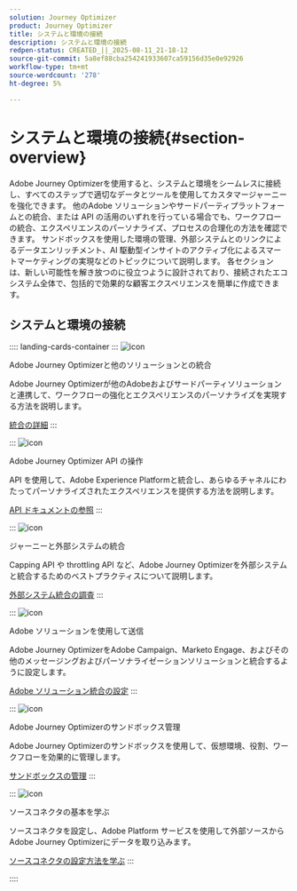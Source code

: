 ```yaml
---
solution: Journey Optimizer
product: Journey Optimizer
title: システムと環境の接続
description: システムと環境の接続
redpen-status: CREATED_||_2025-08-11_21-18-12
source-git-commit: 5a8ef88cba254241933607ca59156d35e0e92926
workflow-type: tm+mt
source-wordcount: '278'
ht-degree: 5%

---
```



# システムと環境の接続{#section-overview}

Adobe Journey Optimizerを使用すると、システムと環境をシームレスに接続し、すべてのステップで適切なデータとツールを使用してカスタマージャーニーを強化できます。 他のAdobe ソリューションやサードパーティプラットフォームとの統合、または API の活用のいずれを行っている場合でも、ワークフローの統合、エクスペリエンスのパーソナライズ、プロセスの合理化の方法を確認できます。 サンドボックスを使用した環境の管理、外部システムとのリンクによるデータエンリッチメント、AI 駆動型インサイトのアクティブ化によるスマートマーケティングの実現などのトピックについて説明します。 各セクションは、新しい可能性を解き放つのに役立つように設計されており、接続されたエコシステム全体で、包括的で効果的な顧客エクスペリエンスを簡単に作成できます。

## システムと環境の接続

:::: landing-cards-container
:::
![icon](https://cdn.experienceleague.adobe.com/icons/puzzle-piece.svg)

Adobe Journey Optimizerと他のソリューションとの統合

Adobe Journey Optimizerが他のAdobeおよびサードパーティソリューションと連携して、ワークフローの強化とエクスペリエンスのパーソナライズを実現する方法を説明します。

[統合の詳細](../using/integrations/ajo-integrations.md)
:::

:::
![icon](https://cdn.experienceleague.adobe.com/icons/code-branch.svg)

Adobe Journey Optimizer API の操作

API を使用して、Adobe Experience Platformと統合し、あらゆるチャネルにわたってパーソナライズされたエクスペリエンスを提供する方法を説明します。

[API ドキュメントの参照](../using/configuration/ajo-apis.md)
:::

:::
![icon](https://cdn.experienceleague.adobe.com/icons/puzzle-piece.svg)

ジャーニーと外部システムの統合

Capping API や throttling API など、Adobe Journey Optimizerを外部システムと統合するためのベストプラクティスについて説明します。

[外部システム統合の調査](external-systems-landing-page.md)
:::

:::
![icon](https://cdn.experienceleague.adobe.com/icons/puzzle-piece.svg)

Adobe ソリューションを使用して送信

Adobe Journey OptimizerをAdobe Campaign、Marketo Engage、およびその他のメッセージングおよびパーソナライゼーションソリューションと統合するように設定します。

[Adobe ソリューション統合の設定](adobe-solutions-landing-page.md)
:::

:::
![icon](https://cdn.experienceleague.adobe.com/icons/gear.svg)

Adobe Journey Optimizerのサンドボックス管理

Adobe Journey Optimizerのサンドボックスを使用して、仮想環境、役割、ワークフローを効果的に管理します。

[サンドボックスの管理](sandbox-landing-page.md)
:::

:::
![icon](https://cdn.experienceleague.adobe.com/icons/circle-play.svg)

ソースコネクタの基本を学ぶ

ソースコネクタを設定し、Adobe Platform サービスを使用して外部ソースからAdobe Journey Optimizerにデータを取り込みます。

[ソースコネクタの設定方法を学ぶ](../using/start/get-started-sources.md)
:::

::::

